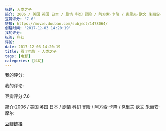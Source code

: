 ```yaml
---
标题: 人类之子
简介: 2006 / 美国 英国 日本 / 剧情 科幻 冒险 / 阿方索·卡隆 / 克里夫·欧文 朱丽安·摩尔
豆瓣评分: '7.6'
链接: https://movie.douban.com/subject/1478064/
创建时间: '2017-12-03 14:20:19'
我的评分:
标签: 科幻
评论:
date: 2017-12-03 14:20:19
title: 看了电影 - 人类之子
tags: [电影]
categories: [科幻]
---
```


我的评分:

我的评论:

豆瓣评分:7.6

简介:2006 / 美国 英国 日本 / 剧情 科幻 冒险 / 阿方索·卡隆 / 克里夫·欧文 朱丽安·摩尔

[豆瓣链接](https://movie.douban.com/subject/1478064/)

